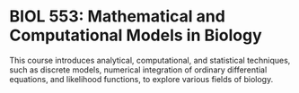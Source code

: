 # BIOL 553: Mathematical and Computational Models in Biology

This course introduces analytical, computational, and statistical techniques, such as discrete models, numerical integration of ordinary differential equations, and likelihood functions, to explore various fields of biology.